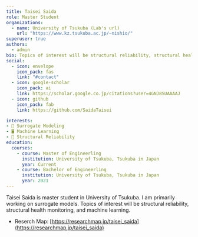 ```yaml
---
title: Taisei Saida
role: Master Student
organizations:
  - name: University of Tsukuba (Lab's url)
    url: "https://www.kz.tsukuba.ac.jp/~nishio/"
superuser: true
authors:
  - admin
bio: Topics of interest will be structural reliability, structural health monitoring, and machine learning.
social:
  - icon: envelope
    icon_pack: fas
    link: "#contact"
  - icon: google-scholar
    icon_pack: ai
    link: https://scholar.google.co.jp/citations?user=4GNJ8SUAAAAJ
  - icon: github
    icon_pack: fab
    link: https://github.com/SaidaTaisei

interests:
- 🤖 Surrogate Modeling
- 🖥️ Machine Learning
- 🌉 Structural Reliability
education:
  courses:
    - course: Master of Engineerling
      institution: University of Tsukuba, Tsukuba in Japan
      year: Current
    - course: Bachelor of Engineerling
      institution: University of Tsukuba, Tsukuba in Japan
      year: 2021
---
```

Taisei Saida is master student in University of Tsukuba. I am primarily working on surrogate models. Topics of interest will be structural reliability, structural health monitoring, and machine learning.  
- Reserch Map: [https://researchmap.jp/taisei_saida](https://researchmap.jp/taisei_saida)